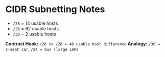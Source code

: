 # CIDR Subnetting Notes

- `/28` = 14 usable hosts
- `/26` = 62 usable hosts
- `/30` = 2 usable hosts

**Contrast Hook:** `/26 vs /28 = 48 usable host difference`
**Analogy:** `/30 = 2-seat car`, `/24 = bus (large LAN)`